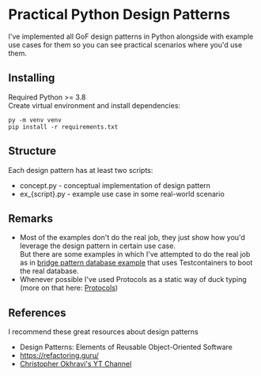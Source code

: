 # Practical Python Design Patterns
I've implemented all GoF design patterns in Python alongside with example use cases for them so you can see practical scenarios where you'd use them.

## Installing
Required Python >= 3.8<br/>
Create virtual environment and install dependencies:
```
py -m venv venv
pip install -r requirements.txt
```

## Structure
Each design pattern has at least two scripts:
  - concept.py - conceptual implementation of design pattern
  - ex_{script}.py - example use case in some real-world scenario

## Remarks
- Most of the examples don't do the real job, they just show how you'd leverage the design pattern in certain use case.<br/>
But there are some examples in which I've attempted to do the real job as in [bridge pattern database example](https://github.com/saikotek/python-design-patterns/blob/main/src/bridge/ex_databases.py) that uses Testcontainers to boot the real database.
- Whenever possible I've used Protocols as a static way of duck typing (more on that here: [Protocols](https://mypy.readthedocs.io/en/stable/protocols.html))

## References
I recommend these great resources about design patterns 
- Design Patterns: Elements of Reusable Object-Oriented Software
- https://refactoring.guru/
- [Christopher Okhravi's YT Channel](https://www.youtube.com/playlist?list=PLrhzvIcii6GNjpARdnO4ueTUAVR9eMBpc)
